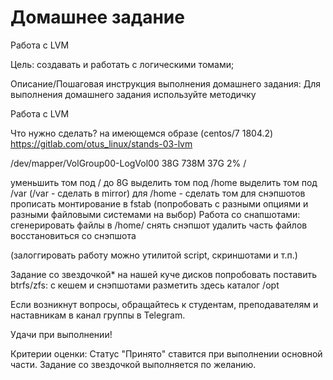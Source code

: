 # Домашнее задание
Работа с LVM

Цель:
создавать и работать с логическими томами;


Описание/Пошаговая инструкция выполнения домашнего задания:
Для выполнения домашнего задания используйте методичку

Работа с LVM

Что нужно сделать?
на имеющемся образе (centos/7 1804.2)
https://gitlab.com/otus_linux/stands-03-lvm

/dev/mapper/VolGroup00-LogVol00 38G 738M 37G 2% /

уменьшить том под / до 8G
выделить том под /home
выделить том под /var (/var - сделать в mirror)
для /home - сделать том для снэпшотов
прописать монтирование в fstab (попробовать с разными опциями и разными файловыми системами на выбор)
Работа со снапшотами:
сгенерировать файлы в /home/
снять снэпшот
удалить часть файлов
восстановиться со снэпшота

(залоггировать работу можно утилитой script, скриншотами и т.п.)

Задание со звездочкой*
на нашей куче дисков попробовать поставить btrfs/zfs:
с кешем и снэпшотами
разметить здесь каталог /opt

Если возникнут вопросы, обращайтесь к студентам, преподавателям и наставникам в канал группы в Telegram.

Удачи при выполнении!

Критерии оценки:
Статус "Принято" ставится при выполнении основной части.
Задание со звездочкой выполняется по желанию.
